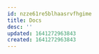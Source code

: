 ```yaml
---
id: nzze61re5blhaasrvfhgime
title: Docs
desc: ''
updated: 1641272963843
created: 1641272963843
---
```



